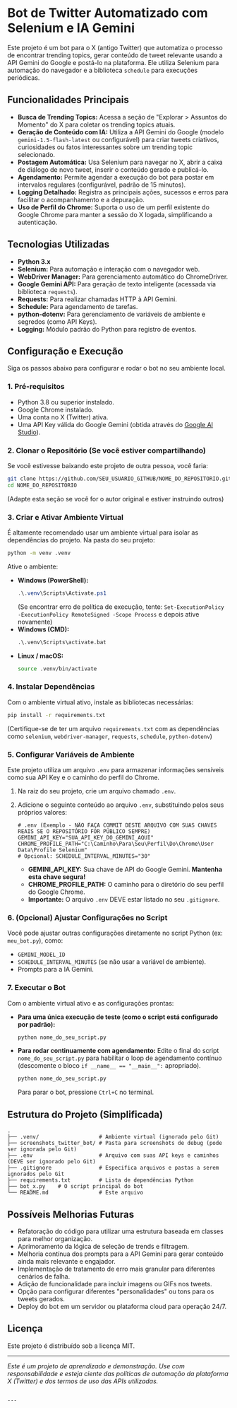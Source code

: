 
# Bot de Twitter Automatizado com Selenium e IA Gemini

Este projeto é um bot para o X (antigo Twitter) que automatiza o processo de encontrar trending topics, gerar conteúdo de tweet relevante usando a API Gemini do Google e postá-lo na plataforma. Ele utiliza Selenium para automação do navegador e a biblioteca `schedule` para execuções periódicas.

## Funcionalidades Principais

*   **Busca de Trending Topics:** Acessa a seção de "Explorar > Assuntos do Momento" do X para coletar os trending topics atuais.
*   **Geração de Conteúdo com IA:** Utiliza a API Gemini do Google (modelo `gemini-1.5-flash-latest` ou configurável) para criar tweets criativos, curiosidades ou fatos interessantes sobre um trending topic selecionado.
*   **Postagem Automática:** Usa Selenium para navegar no X, abrir a caixa de diálogo de novo tweet, inserir o conteúdo gerado e publicá-lo.
*   **Agendamento:** Permite agendar a execução do bot para postar em intervalos regulares (configurável, padrão de 15 minutos).
*   **Logging Detalhado:** Registra as principais ações, sucessos e erros para facilitar o acompanhamento e a depuração.
*   **Uso de Perfil do Chrome:** Suporta o uso de um perfil existente do Google Chrome para manter a sessão do X logada, simplificando a autenticação.

## Tecnologias Utilizadas

*   **Python 3.x**
*   **Selenium:** Para automação e interação com o navegador web.
*   **WebDriver Manager:** Para gerenciamento automático do ChromeDriver.
*   **Google Gemini API:** Para geração de texto inteligente (acessada via biblioteca `requests`).
*   **Requests:** Para realizar chamadas HTTP à API Gemini.
*   **Schedule:** Para agendamento de tarefas.
*   **python-dotenv:** Para gerenciamento de variáveis de ambiente e segredos (como API Keys).
*   **Logging:** Módulo padrão do Python para registro de eventos.

## Configuração e Execução

Siga os passos abaixo para configurar e rodar o bot no seu ambiente local.

### 1. Pré-requisitos

*   Python 3.8 ou superior instalado.
*   Google Chrome instalado.
*   Uma conta no X (Twitter) ativa.
*   Uma API Key válida do Google Gemini (obtida através do [Google AI Studio](https://aistudio.google.com/)).

### 2. Clonar o Repositório (Se você estiver compartilhando)

Se você estivesse baixando este projeto de outra pessoa, você faria:
```bash
git clone https://github.com/SEU_USUARIO_GITHUB/NOME_DO_REPOSITORIO.git
cd NOME_DO_REPOSITORIO
```
(Adapte esta seção se você for o autor original e estiver instruindo outros)

### 3. Criar e Ativar Ambiente Virtual

É altamente recomendado usar um ambiente virtual para isolar as dependências do projeto. Na pasta do seu projeto:
```bash
python -m venv .venv
```

Ative o ambiente:
*   **Windows (PowerShell):**
    ```powershell
    .\.venv\Scripts\Activate.ps1
    ```
    (Se encontrar erro de política de execução, tente: `Set-ExecutionPolicy -ExecutionPolicy RemoteSigned -Scope Process` e depois ative novamente)
*   **Windows (CMD):**
    ```cmd
    .\.venv\Scripts\activate.bat
    ```
*   **Linux / macOS:**
    ```bash
    source .venv/bin/activate
    ```

### 4. Instalar Dependências

Com o ambiente virtual ativo, instale as bibliotecas necessárias:

```bash
pip install -r requirements.txt
```
(Certifique-se de ter um arquivo `requirements.txt` com as dependências como `selenium`, `webdriver-manager`, `requests`, `schedule`, `python-dotenv`)

### 5. Configurar Variáveis de Ambiente

Este projeto utiliza um arquivo `.env` para armazenar informações sensíveis como sua API Key e o caminho do perfil do Chrome.

1.  Na raiz do seu projeto, crie um arquivo chamado `.env`.
2.  Adicione o seguinte conteúdo ao arquivo `.env`, substituindo pelos seus próprios valores:

    ```env
    # .env (Exemplo - NÃO FAÇA COMMIT DESTE ARQUIVO COM SUAS CHAVES REAIS SE O REPOSITÓRIO FOR PÚBLICO SEMPRE)
    GEMINI_API_KEY="SUA_API_KEY_DO_GEMINI_AQUI"
    CHROME_PROFILE_PATH="C:\Caminho\Para\Seu\Perfil\Do\Chrome\User Data\Profile Selenium"
    # Opcional: SCHEDULE_INTERVAL_MINUTES="30"
    ```
    *   **GEMINI_API_KEY:** Sua chave de API do Google Gemini. **Mantenha esta chave segura!**
    *   **CHROME_PROFILE_PATH:** O caminho para o diretório do seu perfil do Google Chrome.
    *   **Importante:** O arquivo `.env` DEVE estar listado no seu `.gitignore`.

### 6. (Opcional) Ajustar Configurações no Script

Você pode ajustar outras configurações diretamente no script Python (ex: `meu_bot.py`), como:
*   `GEMINI_MODEL_ID`
*   `SCHEDULE_INTERVAL_MINUTES` (se não usar a variável de ambiente).
*   Prompts para a IA Gemini.

### 7. Executar o Bot

Com o ambiente virtual ativo e as configurações prontas:

*   **Para uma única execução de teste (como o script está configurado por padrão):**
    ```bash
    python nome_do_seu_script.py
    ```

*   **Para rodar continuamente com agendamento:**
    Edite o final do script `nome_do_seu_script.py` para habilitar o loop de agendamento contínuo (descomente o bloco `if __name__ == "__main__":` apropriado).
    ```bash
    python nome_do_seu_script.py
    ```
    Para parar o bot, pressione `Ctrl+C` no terminal.

## Estrutura do Projeto (Simplificada)

```
.
├── .venv/                   # Ambiente virtual (ignorado pelo Git)
├── screenshots_twitter_bot/ # Pasta para screenshots de debug (pode ser ignorada pelo Git)
├── .env                     # Arquivo com suas API keys e caminhos (DEVE ser ignorado pelo Git)
├── .gitignore               # Especifica arquivos e pastas a serem ignorados pelo Git
├── requirements.txt         # Lista de dependências Python
├── bot_x.py    # O script principal do bot
└── README.md                # Este arquivo
```

## Possíveis Melhorias Futuras

*   Refatoração do código para utilizar uma estrutura baseada em classes para melhor organização.
*   Aprimoramento da lógica de seleção de trends e filtragem.
*   Melhoria contínua dos prompts para a API Gemini para gerar conteúdo ainda mais relevante e engajador.
*   Implementação de tratamento de erro mais granular para diferentes cenários de falha.
*   Adição de funcionalidade para incluir imagens ou GIFs nos tweets.
*   Opção para configurar diferentes "personalidades" ou tons para os tweets gerados.
*   Deploy do bot em um servidor ou plataforma cloud para operação 24/7.

## Licença

Este projeto é distribuído sob a licença MIT. 

---

*Este é um projeto de aprendizado e demonstração. Use com responsabilidade e esteja ciente das políticas de automação da plataforma X (Twitter) e dos termos de uso das APIs utilizadas.*
```

---




